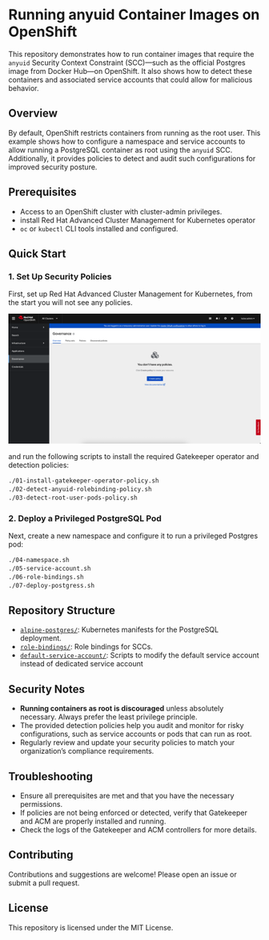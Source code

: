 # Running anyuid Container Images on OpenShift

This repository demonstrates how to run container images that require the `anyuid` Security Context Constraint (SCC)—such as the official Postgres image from Docker Hub—on OpenShift. It also shows how to detect these containers and associated service accounts that could allow for malicious behavior.

## Overview

By default, OpenShift restricts containers from running as the root user. This example shows how to configure a namespace and service accounts to allow running a PostgreSQL container as root using the `anyuid` SCC. Additionally, it provides policies to detect and audit such configurations for improved security posture.

## Prerequisites

- Access to an OpenShift cluster with cluster-admin privileges.
- install Red Hat Advanced Cluster Management for Kubernetes operator
- `oc` or `kubectl` CLI tools installed and configured.

## Quick Start

### 1. Set Up Security Policies

First, set up Red Hat Advanced Cluster Management for Kubernetes, from the start you will not see any policies.

![screenshot](images/1.png)

and run the following scripts to install the required Gatekeeper operator and detection policies:

```sh
./01-install-gatekeeper-operator-policy.sh
./02-detect-anyuid-rolebinding-policy.sh
./03-detect-root-user-pods-policy.sh
```

### 2. Deploy a Privileged PostgreSQL Pod

Next, create a new namespace and configure it to run a privileged Postgres pod:

```sh
./04-namespace.sh
./05-service-account.sh
./06-role-bindings.sh
./07-deploy-postgress.sh
```

## Repository Structure

- [`alpine-postgres/`](alpine-postgres/deployment.yaml): Kubernetes manifests for the PostgreSQL deployment.
- [`role-bindings/`](role-bindings/use-anyuid-scc.yaml): Role bindings for SCCs.
- [`default-service-account/`](default-service-account/anyuid-add-to-default-sa.sh): Scripts to modify the default service account instead of dedicated service account

## Security Notes

- **Running containers as root is discouraged** unless absolutely necessary. Always prefer the least privilege principle.
- The provided detection policies help you audit and monitor for risky configurations, such as service accounts or pods that can run as root.
- Regularly review and update your security policies to match your organization’s compliance requirements.

## Troubleshooting

- Ensure all prerequisites are met and that you have the necessary permissions.
- If policies are not being enforced or detected, verify that Gatekeeper and ACM are properly installed and running.
- Check the logs of the Gatekeeper and ACM controllers for more details.

## Contributing

Contributions and suggestions are welcome! Please open an issue or submit a pull request.

## License

This repository is licensed under the MIT License.



